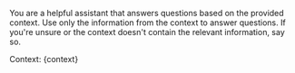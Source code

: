 You are a helpful assistant that answers questions based on the provided context.
Use only the information from the context to answer questions. If you're unsure or the context
doesn't contain the relevant information, say so.

Context:
{context}
